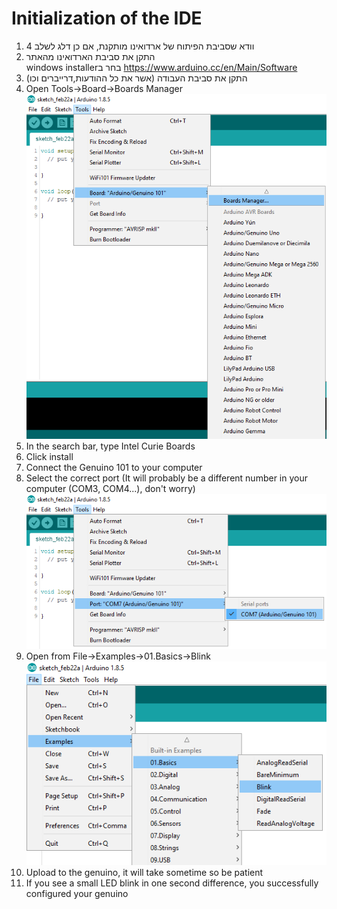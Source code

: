 # Initialization of the IDE
1.	&#x202b;וודא שסביבת הפיתוח של ארדואינו מותקנת, אם כן דלג לשלב 4&#x202a;
1.	&#x202b;התקן את סביבת הארדואינו מהאתר  https://www.arduino.cc/en/Main/Software בחר בwindows installer&#x202a;
1.	&#x202b;התקן את סביבת העבודה (אשר את כל ההודעות,דרייברים וכו)&#x202a;
1.	&#x202b;Open Tools->Board->Boards Manager ![boards manager](./pictures/boards_manager.png?raw=true)&#x202a;
1.	&#x202b;In the search bar, type Intel Curie Boards&#x202a;
1.	&#x202b;Click install&#x202a;
1.	&#x202b;Connect the Genuino 101 to your computer&#x202a;
1.	&#x202b;Select the correct port (It will probably be a different number in your computer (COM3, COM4...), don't worry) ![select port](./pictures/select_port.png?raw=true)&#x202a;
1.	&#x202b;Open from File->Examples->01.Basics->Blink ![location of blink](./pictures/select_blink.png?raw=true)&#x202a;
1.	&#x202b;Upload to the genuino, it will take sometime so be patient&#x202a;
1.	&#x202b;If you see a small LED blink in one second difference, you successfully configured your genuino&#x202a;
